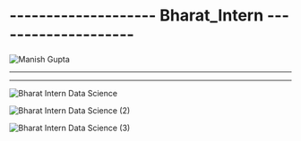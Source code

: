 #  -------------------- <b> Bharat_Intern </b>--------------------

![Manish Gupta](https://github.com/Manish7272/Bharat_Intern-internship-tasks-/assets/71213166/98c499be-bb78-42af-ac41-02a25b7c7d1f)

<hr style=color:cyan>
<hr style=color:cyan>

![Bharat Intern Data Science](https://github.com/Manish7272/Bharat_Intern-internship-tasks-/assets/71213166/bd7d4fe9-ae8e-4b4a-85c8-311546d6bdbd)

![Bharat Intern Data Science (2)](https://github.com/Manish7272/Bharat_Intern-internship-tasks-/assets/71213166/bd3140d9-e504-4352-b1c1-dfacad6e4df1)

![Bharat Intern Data Science (3)](https://github.com/Manish7272/Bharat_Intern-internship-tasks-/assets/71213166/db8c69d0-a396-4458-9415-770f4ca68600)


